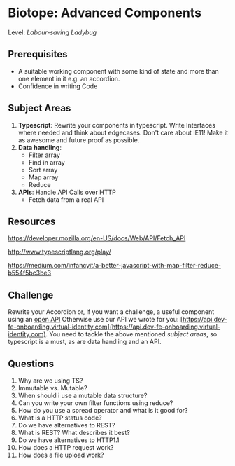 # Biotope: Advanced Components
Level: *Labour-saving Ladybug*

## Prerequisites
- A suitable working component with some kind of state and more than one element in it e.g. an accordion.
- Confidence in writing Code

## Subject Areas
1. **Typescript**: Rewrite your components in typescript. Write Interfaces where needed and think about edgecases. Don't care about IE11! Make it as awesome and future proof as possible.
2. **Data handling**:
    - Filter array
    - Find in array
    - Sort array
    - Map array
    - Reduce
3. **APIs**: Handle API Calls over HTTP
    - Fetch data from a real API

## Resources

https://developer.mozilla.org/en-US/docs/Web/API/Fetch_API

http://www.typescriptlang.org/play/

https://medium.com/infancyit/a-better-javascript-with-map-filter-reduce-b554f5bc3be3


## Challenge
Rewrite your Accordion or, if you want a challenge, a useful component using an [open API](https://github.com/toddmotto/public-apis) Otherwise use our API we wrote for you: [https://api.dev-fe-onboarding.virtual-identity.com](https://api.dev-fe-onboarding.virtual-identity.com). You need to tackle the above mentioned *subject areas*, so typescript is a must, as are data handling and an API.


## Questions
1. Why are we using TS?
2. Immutable vs. Mutable?
3. When should i use a mutable data structure?
4. Can you write your own filter functions using reduce?
5. How do you use a spread operator and what is it good for?
6. What is a HTTP status code?
7. Do we have alternatives to REST?
8. What is REST? What describes it best?
9. Do we have alternatives to HTTP1.1
10. How does a HTTP request work?
11. How does a file upload work?

<authors-component v-bind:authors="[
    {
      username: 'SheepFromHeaven',
      name: 'Marc Emmanuel'
    },
    {
      username: 'jurekbarth',
      name: 'Jurek Barth'
    }]"/>
